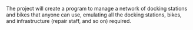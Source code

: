 The project will create a program to manage a network of docking stations and bikes that anyone can use, emulating all the docking stations, bikes, and infrastructure (repair staff, and so on) required.